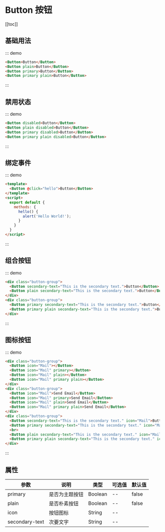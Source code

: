 # Button 按钮

[[toc]]

## 基础用法

::: demo
```html
<Button>Button</Button>
<Button plain>Button</Button>
<Button primary>Button</Button>
<Button primary plain>Button</Button>
```
:::

## 禁用状态

::: demo
```html
<Button disabled>Button</Button>
<Button plain disabled>Button</Button>
<Button primary disabled>Button</Button>
<Button primary plain disabled>Button</Button>
```
:::

## 绑定事件

::: demo 
```html
<template>
  <Button @click="hello">Button</Button>
</template>
<script>
  export default {
    methods: {
      hello() {
        alert('Hello World!');
      }
    }
  }
</script>
```
:::

## 组合按钮

::: demo

```html
<div class="button-group">
  <Button secondary-text="This is the secondary text.">Button</Button>
  <Button plain secondary-text="This is the secondary text.">Button</Button>
</div>
<div class="button-group">
  <Button primary secondary-text="This is the secondary text.">Button</Button>
  <Button primary plain secondary-text="This is the secondary text.">Button</Button>
</div>
```
:::

## 图标按钮

::: demo

```html
<div class="button-group">
  <Button icon="Mail"></Button>
  <Button icon="Mail" primary></Button>
  <Button icon="Mail" plain></Button>
  <Button icon="Mail" primary plain></Button>
</div>
<div class="button-group">
  <Button icon="Mail">Send Email</Button>
  <Button icon="Mail" primary>Send Email</Button>
  <Button icon="Mail" plain>Send Email</Button>
  <Button icon="Mail" primary plain>Send Email</Button>
</div>
<div class="button-group">
  <Button secondary-text="This is the secondary text." icon="Mail">Button</Button>
  <Button primary secondary-text="This is the secondary text." icon="Mail">Button</Button>
  <br>
  <Button plain secondary-text="This is the secondary text." icon="Mail">Button</Button>
  <Button primary plain secondary-text="This is the secondary text." icon="Mail">Button</Button>
</div>
```
:::


## 属性

| 参数  | 说明 | 类型 | 可选值 | 默认值 |
|-------|------ |------|------|------|
| primary | 是否为主题按钮 | Boolean | -- | false |
| plain | 是否朴素按钮 | Boolean | -- | false |
| icon | 按钮图标 | String | -- |  |
| secondary-text | 次要文字 | String | -- | |


<style lang="scss">
.demo {
  margin: 1rem 0;

  .button-group {
    margin: 0.5rem 0;
  }
}
</style>
<!-- 
<script>
export default {
  name: 'page',
  components: {
    'demo-block-1':(function() {

      var render = function() {
    var _vm = this
    var _h = _vm.$createElement
    var _c = _vm._self._c || _h
    return _c("div", [_vm._v("\n  2222\n")])
  }
  var staticRenderFns = []
  render._withStripped = true


      const democomponentExport = {
      methods: {
        hello() {
          alert('Hello World!');
        }
      }
    }
      return {
        render,
        staticRenderFns,
        ...democomponentExport
      }
    })()
  }
}
</script> -->
